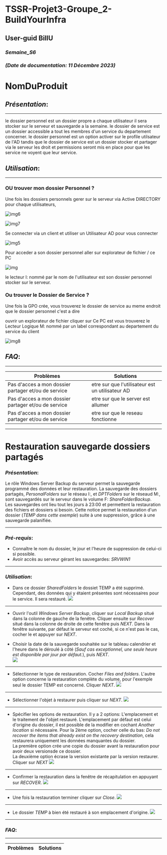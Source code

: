 # TSSR-Projet3-Groupe_2-BuildYourInfra
## User-guid BillU 
### _Semaine_S6_
### _(Date de documentation: 11 Décembre 2023)_

# **NomDuProduit**

## **_Présentation_**:
________

le dossier personnel est un dossier propre a chaque utilisateur il sera stocker sur le serveur et sauvegarde a la semaine. le dossier de service est un dossier accessible a tout les membres d'un service du departement concerner. le dossier personnel est un option activer sur le profile utilsateur de l'AD tandis que le dossier de service est un dossier stocker et partager via le serveur les droit et permissions seront mis en place pour que les service ne voyent que leur service.

## **_Utilisation_**:
________
### OU trouver mon dossier Personnel ?

Une fois les dossiers personnels gerer sur le serveur via Active DIRECTORY pour chaque utilisateurs, 

![img6](https://github.com/michaelc31/Projet-image/blob/main/Nouveau%20dossier%20(2)/Capture6.JPG?raw=true)

![img7](https://github.com/michaelc31/Projet-image/blob/main/Nouveau%20dossier%20(2)/Capture7.JPG?raw=true)


Se connecter via un client et utiliser un Utilisateur AD pour vous connecter

![img5](https://github.com/michaelc31/Projet-image/blob/main/Nouveau%20dossier%20(2)/Capture5.JPG?raw=true)

Pour acceder a son dossier personnel aller sur explorateur de fichier / ce PC 

![img](https://github.com/michaelc31/Projet-image/blob/main/Nouveau%20dossier%20(2)/Capture.JPG?raw=true)

le lecteur I: nommé par le nom de l'utilisateur est son dossier personnel stocker sur le serveur.


### Ou trouver le Dossier de Service ?

Une fois la GPO crée, vous trouverez le dossier de service au meme endroit que le dossier personnel c'est a dire 

ouvrir un explorateur de fichier cliquer sur Ce PC est vous trouverez le Lecteur Logique M: nommé par un label correspondant au departement du service du client

![img8](https://github.com/michaelc31/Projet-image/blob/main/Nouveau%20dossier%20(2)/Capture8.JPG?raw=true)

## _**FAQ**_:
________

| **Problèmes** | **Solutions** |
|-----|--------|
| Pas d'acces a mon dossier partager et/ou de service | etre sur que l'utilisateur est un utilisateur AD |
| Pas d'acces a mon dossier partager et/ou de service | etre sur que le server est allumer |
| Pas d'acces a mon dossier partager et/ou de service | etre sur que le reseau fonctionne |
____________


# **Restauration sauvegarde dossiers partagés**

### **_Présentation_**:

Le rôle Windows Server Backup du serveur permet la sauvegarde programmé des données et leur restauration.
La sauvegarde des dossiers partagés, _PersonalFolders_ sur le réseau I:, et _DPTFolders_ sur le réseaud M:, sont sauvegardés sur le serveur dans le volume F: _ShareFolderBackup_.  
Les sauvegardes ont lieu tout les jours à 23:00 et permettent la restauration des fichiers et dossiers si besoin.
Cette notice permet la restauration d'un dossier (_TEMP dans cette exemple_) suite à une suppression, grâce à une sauvegarde palanifiée.
________


### **_Pré-requis_**:

- Connaître le nom du dossier, le jour et l'heure de suppression de celui-ci si possible.
- Avoir accès au serveur gérant les sauvegardes: _SRVWIN1_
________


### **_Utilisation_**:

- Dans ce dossier _SharedFolders_ le dossiet TEMP a été supprimé. Cependant, des données qui y étaient présentes sont nécessaires pour le service. Il sera restauré.
![](https://github.com/Bilal-Aldimashq/TSSR-Projet3-Groupe_2-BuildYourInfra/blob/main/Resources/TutoSauvegarde/14bis.DeleteFolder.png?raw=true)

____________
- Ouvrir l'outil _Windows Server Backup_, cliquer sur _Local Backup_ situé dans la colonne de gauche de la fenêtre. Cliquer ensuite sur _Recover_ situé dans la colonne de droite de cette fenêtre puis _NEXT_. Dans la fenêtre suivante, par défaut le serveur est coché, si ce n'est pas le cas, cocher le et appuyer sur _NEXT_.    
  
- Choisir la date de la sauvegarde souhaitée sur le tableau calendrier et l'heure dans le déroulé à côté (_Sauf cas exceptionnel, une seule heure est disponible par jour par défaut._), puis _NEXT_.  
![](https://github.com/Bilal-Aldimashq/TSSR-Projet3-Groupe_2-BuildYourInfra/blob/main/Resources/TutoSauvegarde/15.SelectDate.png?raw=true)

_____________
- Sélectionner le type de restauration. Cocher _Files and folders_. L'autre option concerne la restauration complète du volume, pour l'exemple seul le dossier TEMP est concerné. Cliquer _NEXT_.
![](https://github.com/Bilal-Aldimashq/TSSR-Projet3-Groupe_2-BuildYourInfra/blob/main/Resources/TutoSauvegarde/16.RecoveryType.png?raw=true)

_____________
- Sélectionner l'objet à restaurer puis cliquer sur _NEXT_.
![](https://github.com/Bilal-Aldimashq/TSSR-Projet3-Groupe_2-BuildYourInfra/blob/main/Resources/TutoSauvegarde/17.ItemRecover.png?raw=true)
_____________

- Spécifier les options de restauration. Il y a 2 options: L'emplacement et le traitement de l'objet restauré. L'emplacement par défaut est celui d'origine du dossier, il est possible de la modifier en cochant _Another location_ si nécessaire. Pour la 2ème option, cocher celle du bas: _Do not recover the items that already exist on the recovery destination_, cela restaurera uniquement les données manquantes du dossier.   
La première option crée une copie du dossier avant la restauration pour avoir deux versionsde ce dossier.   
La deuxième option écrase la version existante par la version restaurer.  
Cliquer sur _NEXT_
![](https://github.com/Bilal-Aldimashq/TSSR-Projet3-Groupe_2-BuildYourInfra/blob/main/Resources/TutoSauvegarde/18.RecoveryOption.png?raw=true)
_____________

- Confirmer la restauration dans la fenêtre de récapitulation en appuyant sur _RECOVER_.
![](https://github.com/Bilal-Aldimashq/TSSR-Projet3-Groupe_2-BuildYourInfra/blob/main/Resources/TutoSauvegarde/19.Confirmation.png?raw=true)
_____________

- Une fois la restauration terminer cliquer sur _Close_.
![](https://github.com/Bilal-Aldimashq/TSSR-Projet3-Groupe_2-BuildYourInfra/blob/main/Resources/TutoSauvegarde/20.CompleteResto.png?raw=true)
_____________

- Le dossier _TEMP_ à bien été restauré à son emplacement d'origine.
![](https://github.com/Bilal-Aldimashq/TSSR-Projet3-Groupe_2-BuildYourInfra/blob/main/Resources/TutoSauvegarde/21.RecoveryTemp.png?raw=true)


________


### _**FAQ**_:
________

| **Problèmes** | **Solutions** |
|-----|--------|
